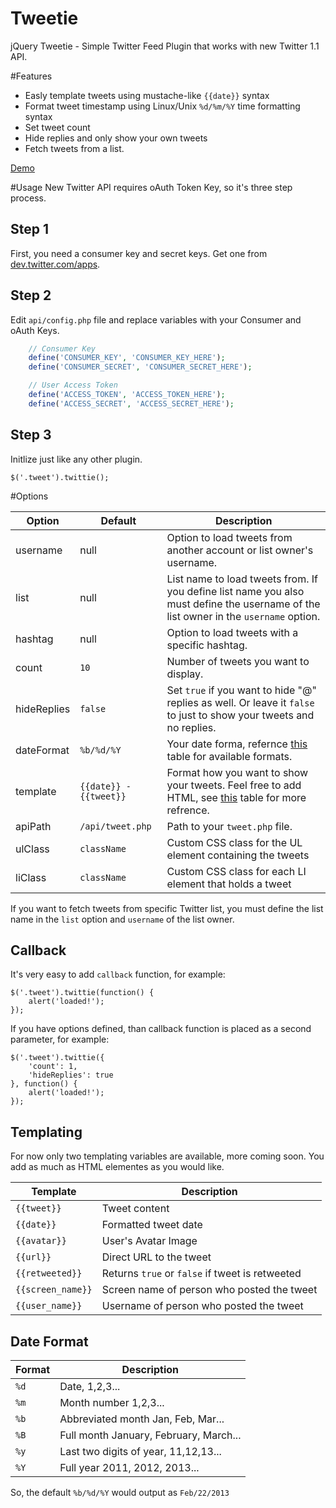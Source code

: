 Tweetie
=======

jQuery Tweetie - Simple Twitter Feed Plugin that works with new Twitter 1.1 API.

#Features

- Easly template tweets using mustache-like `{{date}}` syntax
- Format tweet timestamp using Linux/Unix `%d/%m/%Y` time formatting syntax
- Set tweet count
- Hide replies and only show your own tweets
- Fetch tweets from a list.

[Demo](http://sonnyt.com/Tweetie)

#Usage
New Twitter API requires oAuth Token Key, so it's three step process.

## Step 1

First, you need a consumer key and secret keys. Get one from [dev.twitter.com/apps](https://dev.twitter.com/apps).

## Step 2

Edit `api/config.php` file and replace variables with your Consumer and oAuth Keys.

```PHP
    // Consumer Key
    define('CONSUMER_KEY', 'CONSUMER_KEY_HERE');
    define('CONSUMER_SECRET', 'CONSUMER_SECRET_HERE');

    // User Access Token
    define('ACCESS_TOKEN', 'ACCESS_TOKEN_HERE');
    define('ACCESS_SECRET', 'ACCESS_SECRET_HERE');
```

## Step 3

Initlize just like any other plugin.

```JS
$('.tweet').twittie();
```

#Options

Option | Default | Description
--- | --- | ---
username | null | Option to load tweets from another account or list owner's username.
list | null | List name to load tweets from. If you define list name you also must define the username of the list owner in the `username` option.
hashtag | null | Option to load tweets with a specific hashtag.
count | `10` | Number of tweets you want to display.
hideReplies | `false` | Set `true` if you want to hide "@" replies as well. Or leave it `false` to just to show your tweets and no replies.
dateFormat | `%b/%d/%Y` | Your date forma, refernce [this](#date-format) table for available formats.
template | `{{date}} - {{tweet}}` | Format how you want to show your tweets. Feel free to add HTML, see [this](#templating) table for more refrence.
apiPath | `/api/tweet.php` | Path to your `tweet.php` file.
ulClass | `className` | Custom CSS class for the UL element containing the tweets
liClass | `className` | Custom CSS class for each LI element that holds a tweet 

If you want to fetch tweets from specific Twitter list, you must define the list name in the `list` option and `username` of the list owner.

## Callback

It's very easy to add `callback` function, for example:

```JS
$('.tweet').twittie(function() {
	alert('loaded!');
});
```

If you have options defined, than callback function is placed as a second parameter, for example:

```JS
$('.tweet').twittie({
	'count': 1,
	'hideReplies': true
}, function() {
	alert('loaded!');
});
```


## Templating

For now only two templating variables are available, more coming soon. You add as much as HTML elementes as you would like.

Template | Description
--- | ---
`{{tweet}}` | Tweet content
`{{date}}` | Formatted tweet date
`{{avatar}}` | User's Avatar Image
`{{url}}` | Direct URL to the tweet
`{{retweeted}}` | Returns `true` or `false` if tweet is retweeted
`{{screen_name}}` | Screen name of person who posted the tweet
`{{user_name}}` | Username of person who posted the tweet

## Date Format
Format | Description
--- | ---
`%d` | Date, 1,2,3...
`%m` | Month number 1,2,3...
`%b` | Abbreviated month Jan, Feb, Mar...
`%B` | Full month January, February, March...
`%y` | Last two digits of year, 11,12,13...
`%Y` | Full year 2011, 2012, 2013...

So, the default `%b/%d/%Y` would output as `Feb/22/2013`
